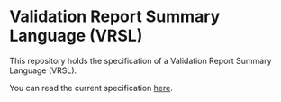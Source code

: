 Validation Report Summary Language (VRSL)
==

This repository holds the specification of a Validation Report Summary Language (VRSL).

You can read the current specification [here](https://dmj.github.com/vrsl).
